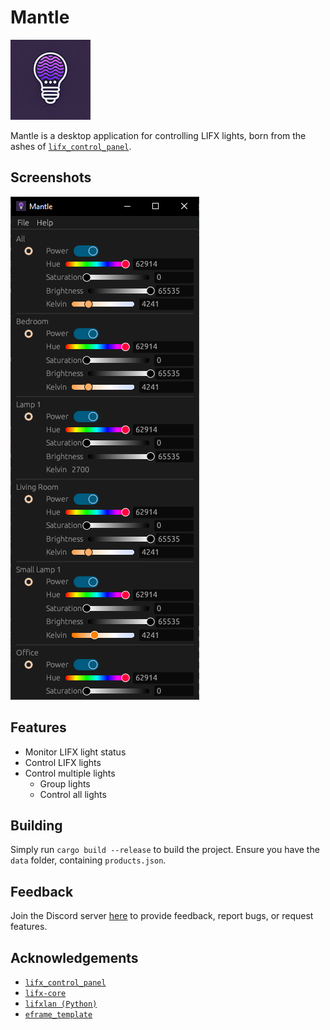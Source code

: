 # Mantle

![LIFX-Control-Panel Logo](./res/logo128.png)

Mantle is a desktop application for controlling LIFX lights, born from the ashes of [`lifx_control_panel`](https://github.com/samclane/LIFX-Control-Panel).

## Screenshots

![Mantle](res/screenshot.png)

## Features

- Monitor LIFX light status
- Control LIFX lights
- Control multiple lights
  - Group lights
  - Control all lights

## Building

Simply run `cargo build --release` to build the project. Ensure you have the `data` folder, containing `products.json`.

## Feedback

Join the Discord server [here](https://discord.gg/TwqSeTTYqX) to provide feedback, report bugs, or request features.

## Acknowledgements

- [`lifx_control_panel`](https://github.com/samclane/LIFX-Control-Panel)
- [`lifx-core`](https://github.com/eminence/lifx)
- [`lifxlan (Python)`](https://github.com/mclarkk/lifxlan)
- [`eframe_template`](https://github.com/emilk/eframe_template)
